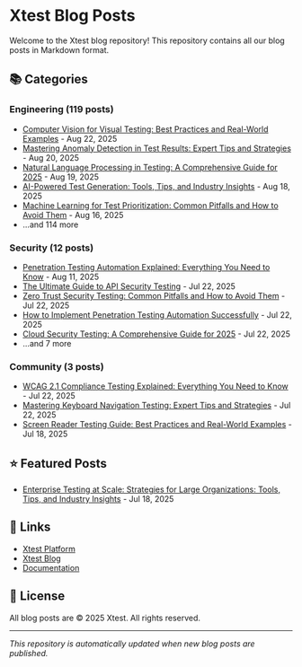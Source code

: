 # Xtest Blog Posts

Welcome to the Xtest blog repository! This repository contains all our blog posts in Markdown format.

## 📚 Categories

### Engineering (119 posts)

- [Computer Vision for Visual Testing: Best Practices and Real-World Examples](posts/2025/2025-08-22-computer-vision-for-visual-testing-best-practices-and-real-world-examples.md) - Aug 22, 2025
- [Mastering Anomaly Detection in Test Results: Expert Tips and Strategies](posts/2025/2025-08-20-mastering-anomaly-detection-in-test-results-expert-tips-and-strategies.md) - Aug 20, 2025
- [Natural Language Processing in Testing: A Comprehensive Guide for 2025](posts/2025/2025-08-19-natural-language-processing-in-testing-a-comprehensive-guide-for-2025.md) - Aug 19, 2025
- [AI-Powered Test Generation: Tools, Tips, and Industry Insights](posts/2025/2025-08-18-ai-powered-test-generation-tools-tips-and-industry-insights.md) - Aug 18, 2025
- [Machine Learning for Test Prioritization: Common Pitfalls and How to Avoid Them](posts/2025/2025-08-16-machine-learning-for-test-prioritization-common-pitfalls-and-how-to-avoid-them.md) - Aug 16, 2025
- ...and 114 more

### Security (12 posts)

- [Penetration Testing Automation Explained: Everything You Need to Know](posts/2025/2025-08-11-penetration-testing-automation-explained-everything-you-need-to-know.md) - Aug 11, 2025
- [The Ultimate Guide to API Security Testing](posts/2025/2025-07-22-the-ultimate-guide-to-api-security-testing.md) - Jul 22, 2025
- [Zero Trust Security Testing: Common Pitfalls and How to Avoid Them](posts/2025/2025-07-22-zero-trust-security-testing-common-pitfalls-and-how-to-avoid-them.md) - Jul 22, 2025
- [How to Implement Penetration Testing Automation Successfully](posts/2025/2025-07-22-how-to-implement-penetration-testing-automation-successfully.md) - Jul 22, 2025
- [Cloud Security Testing: A Comprehensive Guide for 2025](posts/2025/2025-07-22-cloud-security-testing-a-comprehensive-guide-for-2025.md) - Jul 22, 2025
- ...and 7 more

### Community (3 posts)

- [WCAG 2.1 Compliance Testing Explained: Everything You Need to Know](posts/2025/2025-07-22-wcag-21-compliance-testing-explained-everything-you-need-to-know.md) - Jul 22, 2025
- [Mastering Keyboard Navigation Testing: Expert Tips and Strategies](posts/2025/2025-07-22-mastering-keyboard-navigation-testing-expert-tips-and-strategies.md) - Jul 22, 2025
- [Screen Reader Testing Guide: Best Practices and Real-World Examples](posts/2025/2025-07-18-screen-reader-testing-guide-best-practices-and-real-world-examples.md) - Jul 18, 2025

## ⭐ Featured Posts

- [Enterprise Testing at Scale: Strategies for Large Organizations: Tools, Tips, and Industry Insights](posts/2025/2025-07-18-enterprise-testing-at-scale-strategies-for-large-organizations-tools-tips-and-industry-insights.md) - Jul 18, 2025

## 🔗 Links

- [Xtest Platform](https://xtest.io)
- [Xtest Blog](https://xtest.io/blog)
- [Documentation](https://xtest.io/docs)

## 📝 License

All blog posts are © 2025 Xtest. All rights reserved.

---

*This repository is automatically updated when new blog posts are published.*
